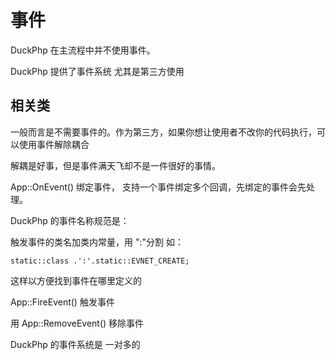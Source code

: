 # 事件

DuckPhp 在主流程中并不使用事件。

DuckPhp 提供了事件系统 尤其是第三方使用


## 相关类


一般而言是不需要事件的。作为第三方，如果你想让使用者不改你的代码执行，可以使用事件解除耦合

解耦是好事，但是事件满天飞却不是一件很好的事情。



App::OnEvent() 绑定事件， 支持一个事件绑定多个回调，先绑定的事件会先处理。

DuckPhp 的事件名称规范是： 

触发事件的类名加类内常量，用 ":"分割
如：

```
static::class .':'.static::EVNET_CREATE;

```
这样以方便找到事件在哪里定义的

App::FireEvent() 触发事件

用 App::RemoveEvent() 移除事件

DuckPhp 的事件系统是 一对多的
